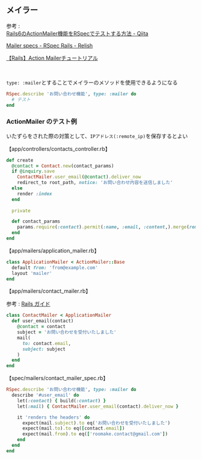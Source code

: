 ## メイラー
参考 :  
[Rails6のActionMailer機能をRSpecでテストする方法 - Qiita](https://qiita.com/hiroki_tanaka/items/f8c7759682539d7330cd#rspec)
  
[Mailer specs - RSpec Rails - Relish](https://relishapp.com/rspec/rspec-rails/docs/mailer-specs)
  
[【Rails】Action Mailerチュートリアル](https://sakaishun.com/2021/03/17/action-mailer-tutorial/)
  
<br>
  
`type: :mailer`とすることでメイラーのメソッドを使用できるようになる
```rb
RSpec.describe 'お問い合わせ機能', type: :mailer do
  # テスト
end
```
### ActionMailer のテスト例
いたずらをされた際の対策として、`IPアドレス(:remote_ip)`を保存するとよい
  
【app/controllers/contacts_controller.rb】
```rb
def create
  @contact = Contact.new(contact_params)
  if @inquiry.save
    ContactMailer.user_email(@contact).deliver_now
    redirect_to root_path, notice: 'お問い合わせ内容を送信しました'
  else
    render :index
  end
  
  private

  def contact_params
    params.require(:contact).permit(:name, :email, :content,).merge(remote_ip: request.remote_ip)
  end
end
```
【app/mailers/application_mailer.rb】
```rb
class ApplicationMailer < ActionMailer::Base
  default from: 'from@example.com'
  layout 'mailer'
end
```
【app/mailers/contact_mailer.rb】
  
参考 : [Rails ガイド](https://railsguides.jp/action_mailer_basics.html#%E3%83%A1%E3%82%A4%E3%83%A9%E3%83%BC%E3%81%AE%E3%83%93%E3%83%A5%E3%83%BC)
  
```rb
class ContactMailer < ApplicationMailer
  def user_email(contact)
    @contact = contact
    subject = 'お問い合わせを受付いたしました'
    mail(
      to: contact.email,
      subject: subject
    )
  end
end
```
【spec/mailers/contact_mailer_spec.rb】
```rb
RSpec.describe 'お問い合わせ機能', type: :mailer do
  describe '#user_email' do
    let(:contact) { build(:contact) }
    let(:mail) { ContactMailer.user_email(contact).deliver_now }

    it 'renders the headers' do
      expect(mail.subject).to eq('お問い合わせを受付いたしました')
      expect(mail.to).to eq([contact.email])
      expect(mail.from).to eq(['roomake.contact@gmail.com'])
    end
  end
end
```

